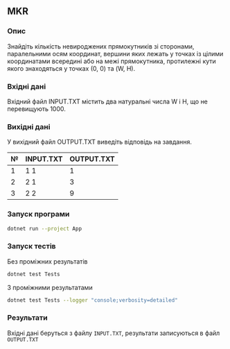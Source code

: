 ## MKR

### Опис
Знайдіть кількість невироджених прямокутників зі сторонами, паралельними осям координат, вершини яких лежать у точках із цілими координатами всередині або на межі прямокутника, протилежні кути якого знаходяться у точках (0, 0) та (W, Н).

### Вхідні дані
Вхідний файл INPUT.TXT містить два натуральні числа W і Н, що не перевищують 1000.
### Вихідні дані
У вихідний файл OUTPUT.TXT виведіть відповідь на завдання.

| № | INPUT.TXT | OUTPUT.TXT |
|---|-----------|------------|
| 1 | 1 1       | 1          |
| 2 | 2 1       | 3          |
| 3 | 2 2       | 9          |



### Запуск програми
```bash
dotnet run --project App
```
### Запуск тестів
Без проміжних результатів
```bash
dotnet test Tests
```
З проміжними результатами
```bash
dotnet test Tests --logger "console;verbosity=detailed"
```

### Результати

Вхідні дані беруться з файлу `INPUT.TXT`, результати записуються в файл `OUTPUT.TXT`
